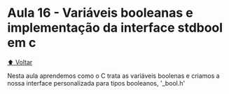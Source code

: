 # Aula 16 - Variáveis booleanas e implementação da interface stdbool em c

[:arrow_up: Voltar](https://github.com/Geofisicando/C-orientado-a-testes#%C3%ADndice)

Nesta aula aprendemos como o C trata as variáveis boolenas e criamos a nossa interface personalizada para tipos booleanos, '\_bool.h'
